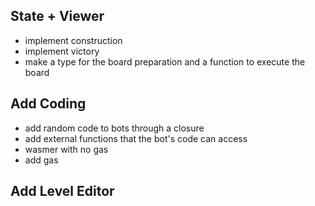 State + Viewer
--------------

- implement construction
- implement victory
- make a type for the board preparation and a function to execute the board

Add Coding
----------

- add random code to bots through a closure
- add external functions that the bot's code can access
- wasmer with no gas
- add gas

Add Level Editor
----------------
